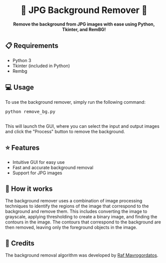﻿<h1 align="center">🎨 JPG Background Remover 🎨</h1>

<p align="center">
  <b>Remove the background from JPG images with ease using Python, Tkinter, and RemBG!</b>
</p>

<h2>📋 Requirements</h2>
<ul>
  <li>Python 3</li>
  <li>Tkinter (included in Python)</li>
  <li>Rembg</li>
</ul>

<h2>💻 Usage</h2>
<p>
  To use the background remover, simply run the following command:
  <pre>
python remove_bg.py
  </pre>
  This will launch the GUI, where you can select the input and output images and click the "Process" button to remove the background.
</p>

<h2>⭐ Features</h2>
<ul>
  <li>Intuitive GUI for easy use</li>
  <li>Fast and accurate background removal</li>
  <li>Support for JPG images</li>
</ul>

<h2>🤔 How it works</h2>
<p>
  The background remover uses a combination of image processing techniques to identify the regions of the image that correspond to the background and remove them. This includes converting the image to grayscale, applying thresholding to create a binary image, and finding the contours in the image. The contours that correspond to the background are then removed, leaving only the foreground objects in the image.
</p>

<h2>🙏 Credits</h2>
<p>
  The background removal algorithm was developed by <a href="https://github.com/rafmavrogordatos">Raf Mavrogordatos</a>.
</p>
